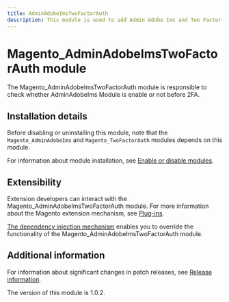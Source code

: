 ```yaml
---
title: AdminAdobeImsTwoFactorAuth
description: This module is used to add Admin Adobe Ims and Two Factor Auth dependency.
---
```


# Magento_AdminAdobeImsTwoFactorAuth module

The Magento_AdminAdobeImsTwoFactorAuth module is responsible to check whether AdminAdobeIms Module is enable or not before 2FA.

## Installation details

Before disabling or uninstalling this module, note that the `Magento_AdminAdobeIms` and `Magento_TwoFactorAuth` modules depends on this module.

For information about module installation, see [Enable or disable modules](https://experienceleague.adobe.com/docs/commerce-operations/installation-guide/tutorials/manage-modules.html).

## Extensibility

Extension developers can interact with the Magento_AdminAdobeImsTwoFactorAuth module. For more information about the Magento extension mechanism, see [Plug-ins](https://developer.adobe.com/commerce/php/development/components/plugins/).

[The dependency injection mechanism](https://developer.adobe.com/commerce/php/development/components/dependency-injection/) enables you to override the functionality of the Magento_AdminAdobeImsTwoFactorAuth module.

## Additional information

For information about significant changes in patch releases, see [Release information](https://experienceleague.adobe.com/docs/commerce-operations/release/notes/overview.html).

<InlineAlert slots="text" />
The version of this module is 1.0.2.
